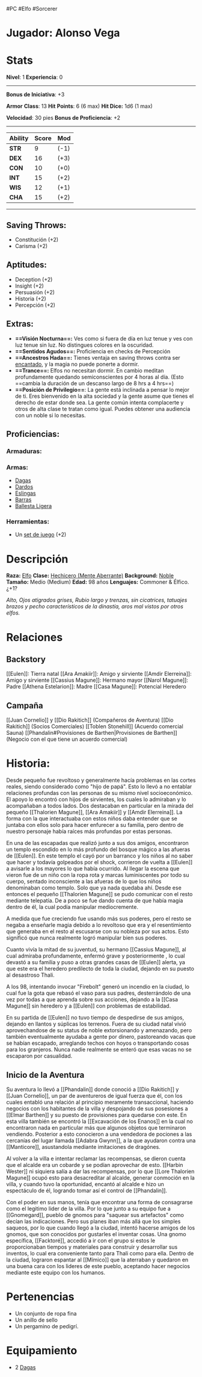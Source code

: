 #PC #Elfo #Sorcerer 
# Jugador: Alonso Vega
# Stats
**Nivel**: 1
**Experiencia**: 0
***
**Bonus de Iniciativa**: +3

**Armor** **Class**: 13
**Hit** **Points**: 6 (6 max)
**Hit Dice:** 1d6 (1 max)

**Velocidad**: 30 pies
**Bonus de Proficiencia**: +2
***

| Ability | Score | Mod  |
| ------- | ----- | ---- |
| **STR** | 9     | (-1) |
| **DEX** | 16    | (+3) |
| **CON** | 10    | (+0) |
| **INT** | 15    | (+2) |
| **WIS** | 12    | (+1) |
| **CHA** | 15    | (+2) |
***
## Saving Throws:
+ Constitución (+2)
+ Carisma (+2)
## **Aptitudes**:
+ Deception (+2)
+ Insight (+2)
+ Persuasión (+2)
+ Historia (+2)
+ Percepción (+2)
## Extras:
+ **==Visión Nocturna==:** Ves como si fuera de día en luz tenue y ves con luz tenue sin luz. No distingues colores en la oscuridad.
+ **==Sentidos Agudos==:** Proficiencia en checks de Percepción
+ **==Ancestros Hada==:** Tienes ventaja en saving throws contra ser [encantado](https://5e.tools/conditionsdiseases.html#charmed_phb), y la magia no puede ponerte a dormir.
+ **==Trance==:** Elfos no necesitan dormir. En cambio meditan profundamente quedando semiconscientes por 4 horas al día. (Esto ==cambia la duración de un descanso largo de 8 hrs a 4 hrs==)
+ **==Posición de Privilegio==**: La gente está inclinada a pensar lo mejor de ti. Eres bienvenido en la alta sociedad y la gente asume que tienes el derecho de estar donde sea. La gente común intenta complacerte y otros de alta clase te tratan como igual. Puedes obtener una audiencia con un noble si lo necesitas.
## Proficiencias:
### Armaduras:
### Armas:
+ [Dagas](https://5e.tools/items.html#dagger_phb)
+ [Dardos](https://5e.tools/items.html#dart_phb)
+ [Eslingas](https://5e.tools/items.html#sling_phb)
+ [Barras](https://5e.tools/items.html#quarterstaff_phb)
+ [Ballesta Ligera](https://5e.tools/items.html#light%20crossbow_phb)
### Herramientas:
+ Un [set de juego](https://5e.tools/items.html#blankhash,flstsource:phb=1,flstmiscellaneous:mundane=1,flsttype:gaming%20set=1) (+2)
# Descripción
**Raza:** [Elfo](https://5e.tools/races.html#elf_phb)
**Clase:** [Hechicero (Mente Aberrante)](https://5e.tools/classes.html#sorcerer_phb,state:sub-aberrant-mind-tce=b1)
**Background:** [Noble](https://5e.tools/backgrounds.html#noble_phb)
**Tamaño:** Medio (Medium)
**Edad:** 98 años
**Lenguajes:** Commoner & Élfico. ¿+1?

*Alto, Ojos atigrados grises, Rubio largo y trenzas, sin cicatrices, tatuajes brazos y pecho característicos de la dinastía, aros mal vistos por otros elfos.*
# Relaciones
## Backstory
[[Eulen]]: Tierra natal
[[Ara Amakiir]]: Amigo y sirviente
[[Amdir Elerreina]]: Amigo y sirviente
[[Cassius Magune]]: Hermano mayor
[[Narol Magune]]: Padre
[[Athena Estelarion]]: Madre
[[Casa Magune]]: Potencial Heredero
## Campaña
[[Juan Cornelio]] y [[Dio Rakitich]] (Compañeros de Aventura)
[[Dio Rakitich]] (Socios Comerciales)
[[Toblen Stonehill]] (Acuerdo comercial Sauna)
[[Phandalin#Provisiones de Barthen|Provisiones de Barthen]] (Negocio con el que tiene un acuerdo comercial)
# Historia:
Desde pequeño fue revoltoso y generalmente hacía problemas en las cortes reales, siendo considerado como "hijo de papá". Esto lo llevó a no entablar relaciones profundas con las personas de su mismo nivel socioeconómico. El apoyo lo encontró con hijos de sirvientes, los cuales lo admiraban y lo acompañaban a todos lados. Dos destacaban en particular en la mirada del pequeño [[Thalorien Magune]], [[Ara Amakiir]] y [[Amdir Elerreina]]. 
La forma con la que interactuaba con estos niños daba entender que se juntaba con ellos solo para hacer enfurecer a su familia, pero dentro de nuestro personaje había raíces más profundas por estas personas.

En una de las escapadas que realizó junto a sus dos amigos, encontraron un templo escondido en lo más profundo del bosque mágico a las afueras de [[Eulen]]. En este templo el cayó por un barranco y los niños al no saber que hacer y todavía golpeados por el shock, corrieron de vuelta a [[Eulen]] a avisarle a los mayores lo que había ocurrido. Al llegar la escena que vieron fue de un niño con la ropa rota y marcas luminiscentes por todo su cuerpo, sentado inconsciente a las afueras de lo que los niños denominaban como templo. Solo que ya nada quedaba ahí. 
Desde ese entonces el pequeño [[Thalorien Magune]] se pudo comunicar con el resto mediante telepatía. De a poco se fue dando cuenta de que había magia dentro de él, la cual podía manipular mediocremente.

A medida que fue creciendo fue usando más sus poderes, pero el resto se negaba a enseñarle magia debido a lo revoltoso que era y el resentimiento que generaba en el resto al escusarse con su nobleza por sus actos. Esto significó que nunca realmente logró manipular bien sus poderes.

Cuanto vivía la mitad de su juventud, su hermano [[Cassius Magune]], al cual admiraba profundamente, enfermó grave y posteriormente , lo cual devastó a su familia y puso a otras grandes casas de [[Eulen]] alerta, ya que este era el heredero predilecto de toda la ciudad, dejando en su puesto al desastroso Thali.

A los 98, intentando invocar "Firebolt" generó un incendio en la ciudad, lo cual fue la gota que rebasó el vaso para sus padres, desterrándolo de una vez por todas a que aprenda sobre sus acciones, dejando a la [[Casa Magune]] sin heredero y a [[Eulen]] con problemas de estabilidad.

En su partida de [[Eulen]] no tuvo tiempo de despedirse de sus amigos, dejando en llantos y súplicas los terrenos. 
Fuera de su ciudad natal vivió aprovechandose de su status de noble extorsionando y amenazando, pero también eventualmente ayudaba a gente por dinero, pastoreando vacas que se habían escapado, arreglando techos con hoyos o transportando cosas para los granjeros. Nunca nadie realmente se enteró que esas vacas no se escaparon por casualidad.
## Inicio de la Aventura
Su aventura lo llevó a [[Phandalin]] donde conoció a [[Dio Rakitich]] y [[Juan Cornelio]], un par de aventureros de igual fuerza que él, con los cuales entabló una relación al principio meramente transaccional, haciendo negocios con los habitantes de la villa y despojando de sus posesiones a [[Elmar Barthen]] y su puesto de provisiones para quedarse con este. 
En esta villa también se encontró la [[Excavación de los Enanos]] en la cual no encontraron nada en particular más que algunos objetos que terminaron vendiendo. Posterior a esto conocieron a una vendedora de pociones a las cercanías del lugar llamada [[Adabra Gwynn]], a la que ayudaron contra una [[Manticore]], asustandola mediante imitaciones de dragónes.

Al volver a la villa e intentar reclamar las recompensas, se dieron cuenta que el alcalde era un cobarde y se podían aprovechar de esto. [[Harbin Wester]] ni siquiera salía a dar las recompensas, por lo que [[Lore Thalorien Magune]] ocupó esto para desacreditar al alcalde, generar conmoción en la villa, y cuando tuvo la oportunidad, encantó al alcalde e hizo un espectáculo de él, logrando tomar así el control de [[Phandalin]].

Con el poder en sus manos, tenía que encontrar una forma de consagrarse como el legitimo lider de la villa. Por lo que junto a su equipo fue a [[Gnomegard]], pueblo de gnomos para "saquear sus artefactos" como decían las indicaciones. Pero sus planes iban más allá que los simples saqueos, por lo que cuando llegó a la ciudad, intentó hacerse amigos de los gnomos, que son conocidos por gustarles el inventar cosas. Una gnomo específica, [[Facktoré]], accedió a ir con el grupo si estos le proporcionaban tiempos y materiales para construir y desarrollar sus inventos, lo cual era conveniente tanto para Thali como para ella.
Dentro de la ciudad, lograron espantar al [[Mímico]] que la aterraban y quedaron en una buena cara con los lideres de este pueblo, aceptando hacer negocios mediante este equipo con los humanos.
# Pertenencias
+ Un conjunto de ropa fina
+ Un anillo de sello
+ Un pergamino de pedigrí.
# Equipamiento
+ 2 [Dagas](https://5e.tools/items.html#dagger_phb)